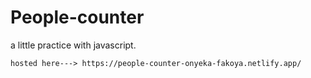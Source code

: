 # People-counter

a little practice with javascript. 

	hosted here---> https://people-counter-onyeka-fakoya.netlify.app/
